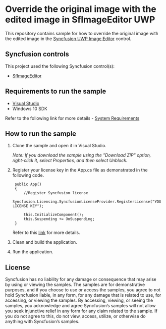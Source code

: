 # Override the original image with the edited image in SfImageEditor UWP

This repository contains sample for how to override the original image with the edited image in the [Syncfusion UWP Image Editor](https://help.syncfusion.com/uwp/image-editor/getting-started) control.

## Syncfusion controls

This project used the following Syncfusion control(s):
* [SfImageEditor](https://www.syncfusion.com/uwp-ui-controls/image-editor)

## Requirements to run the sample

* [Visual Studio](https://visualstudio.microsoft.com/downloads/)
* Windows 10 SDK

Refer to the following link for more details - [System Requirements](https://help.syncfusion.com/uwp/system-requirements)

## How to run the sample

1. Clone the sample and open it in Visual Studio.

   *Note: If you download the sample using the "Download ZIP" option, right-click it, select Properties, and then select Unblock.*
   
2. Register your license key in the App.cs file as demonstrated in the following code.

		public App()
		{
			//Register Syncfusion license
			Syncfusion.Licensing.SyncfusionLicenseProvider.RegisterLicense("YOUR LICENSE KEY");

			this.InitializeComponent();
			this.Suspending += OnSuspending;
		}
		
	Refer to this [link](https://help.syncfusion.com/uwp/licensing/overview) for more details.
	
3. Clean and build the application.

4. Run the application.

## License

Syncfusion has no liability for any damage or consequence that may arise by using or viewing the samples. The samples are for demonstrative purposes, and if you choose to use or access the samples, you agree to not hold Syncfusion liable, in any form, for any damage that is related to use, for accessing, or viewing the samples. By accessing, viewing, or seeing the samples, you acknowledge and agree Syncfusion’s samples will not allow you seek injunctive relief in any form for any claim related to the sample. If you do not agree to this, do not view, access, utilize, or otherwise do anything with Syncfusion’s samples.
